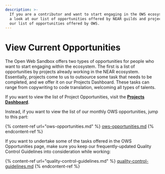 ```yaml
---
description: >-
  If you are a contributor and want to start engaging in the OWS ecosystem, take
  a look at our list of opportunities offered by NEAR guilds and projects, or
  our list of opportunities offered by OWS.
---
```


# View Current Opportunities

The Open Web Sandbox offers two types of opportunities for people who want to start engaging within the ecosystem. The first is a list of opportunities by projects already working in the NEAR ecosystem. Essentially, projects come to us to outsource some task that needs to be completed, and we offer it on our Projects Dashboard. These tasks can range from copywriting to code translation, welcoming all types of talents.&#x20;

If you want to view the list of Project Opportunities, visit the [**Projects Dashboard**](https://www.openwebsandbox.org/projects-dashboard).

Instead, if you want to view the list of our monthly OWS opportunities, jump to this part:

{% content-ref url="ows-opportunities.md" %}
[ows-opportunities.md](ows-opportunities.md)
{% endcontent-ref %}

If you want to undertake some of the tasks offered in the OWS Opportunities page, make sure you keep our frequently-updated Quality Control Guidelines into consideration while working:&#x20;

{% content-ref url="quality-control-guidelines.md" %}
[quality-control-guidelines.md](quality-control-guidelines.md)
{% endcontent-ref %}
